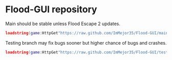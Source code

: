 # Flood-GUI repository

Main should be stable unless Flood Escape 2 updates.
```lua
loadstring(game:HttpGet"https://raw.github.com/ImMejor35/Flood-GUI/main/loader.lua")"main"
```

Testing branch may fix bugs sooner but higher chance of bugs and crashes.
```lua
loadstring(game:HttpGet"https://raw.github.com/ImMejor35/Flood-GUI/testing/loader.lua")"testing"
```


